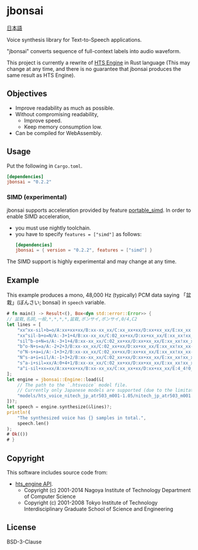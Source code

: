 # jbonsai

[日本語](https://github.com/jpreprocess/jbonsai/blob/main/README-ja.md)

Voice synthesis library for Text-to-Speech applications.

"jbonsai" converts sequence of full-context labels into audio waveform.

This project is currently a rewrite of [HTS Engine](https://hts-engine.sourceforge.net) in Rust language (This may change at any time, and there is no guarantee that jbonsai produces the same result as HTS Engine).

## Objectives

- Improve readability as much as possible.
- Without compromising readability,
  - Improve speed.
  - Keep memory consumption low.
- Can be compiled for WebAssembly.

## Usage

Put the following in `Cargo.toml`.

<!-- x-release-please-start-version -->

```toml
[dependencies]
jbonsai = "0.2.2"
```

<!-- x-release-please-end -->

### SIMD (experimental)

jbonsai supports acceleration provided by feature [portable_simd](https://github.com/rust-lang/portable-simd). In order to enable SIMD acceleration,

- you must use nightly toolchain.
- you have to specify `features = ["simd"]` as follows:
  <!-- x-release-please-start-version -->
  ```toml
  [dependencies]
  jbonsai = { version = "0.2.2", features = ["simd"] }
  ```
  <!-- x-release-please-end -->

The SIMD support is highly experimental and may change at any time.

## Example

This example produces a mono, 48,000 Hz (typically) PCM data saying 「盆栽」(ぼんさい; bonsai) in `speech` variable.

```rust
# fn main() -> Result<(), Box<dyn std::error::Error>> {
// 盆栽,名詞,一般,*,*,*,*,盆栽,ボンサイ,ボンサイ,0/4,C2
let lines = [
    "xx^xx-sil+b=o/A:xx+xx+xx/B:xx-xx_xx/C:xx_xx+xx/D:xx+xx_xx/E:xx_xx!xx_xx-xx/F:xx_xx#xx_xx@xx_xx|xx_xx/G:4_4%0_xx_xx/H:xx_xx/I:xx-xx@xx+xx&xx-xx|xx+xx/J:1_4/K:1+1-4",
    "xx^sil-b+o=N/A:-3+1+4/B:xx-xx_xx/C:02_xx+xx/D:xx+xx_xx/E:xx_xx!xx_xx-xx/F:4_4#0_xx@1_1|1_4/G:xx_xx%xx_xx_xx/H:xx_xx/I:1-4@1+1&1-1|1+4/J:xx_xx/K:1+1-4",
    "sil^b-o+N=s/A:-3+1+4/B:xx-xx_xx/C:02_xx+xx/D:xx+xx_xx/E:xx_xx!xx_xx-xx/F:4_4#0_xx@1_1|1_4/G:xx_xx%xx_xx_xx/H:xx_xx/I:1-4@1+1&1-1|1+4/J:xx_xx/K:1+1-4",
    "b^o-N+s=a/A:-2+2+3/B:xx-xx_xx/C:02_xx+xx/D:xx+xx_xx/E:xx_xx!xx_xx-xx/F:4_4#0_xx@1_1|1_4/G:xx_xx%xx_xx_xx/H:xx_xx/I:1-4@1+1&1-1|1+4/J:xx_xx/K:1+1-4",
    "o^N-s+a=i/A:-1+3+2/B:xx-xx_xx/C:02_xx+xx/D:xx+xx_xx/E:xx_xx!xx_xx-xx/F:4_4#0_xx@1_1|1_4/G:xx_xx%xx_xx_xx/H:xx_xx/I:1-4@1+1&1-1|1+4/J:xx_xx/K:1+1-4",
    "N^s-a+i=sil/A:-1+3+2/B:xx-xx_xx/C:02_xx+xx/D:xx+xx_xx/E:xx_xx!xx_xx-xx/F:4_4#0_xx@1_1|1_4/G:xx_xx%xx_xx_xx/H:xx_xx/I:1-4@1+1&1-1|1+4/J:xx_xx/K:1+1-4",
    "s^a-i+sil=xx/A:0+4+1/B:xx-xx_xx/C:02_xx+xx/D:xx+xx_xx/E:xx_xx!xx_xx-xx/F:4_4#0_xx@1_1|1_4/G:xx_xx%xx_xx_xx/H:xx_xx/I:1-4@1+1&1-1|1+4/J:xx_xx/K:1+1-4",
    "a^i-sil+xx=xx/A:xx+xx+xx/B:xx-xx_xx/C:xx_xx+xx/D:xx+xx_xx/E:4_4!0_xx-xx/F:xx_xx#xx_xx@xx_xx|xx_xx/G:xx_xx%xx_xx_xx/H:1_4/I:xx-xx@xx+xx&xx-xx|xx+xx/J:xx_xx/K:1+1-4",
];
let engine = jbonsai::Engine::load(&[
    // The path to the `.htsvoice` model file.
    // Currently only Japanese models are supported (due to the limitation of jlabel).
    "models/hts_voice_nitech_jp_atr503_m001-1.05/nitech_jp_atr503_m001.htsvoice",
])?;
let speech = engine.synthesize(&lines)?;
println!(
    "The synthesized voice has {} samples in total.",
    speech.len()
);
# Ok(())
# }
```

## Copyright

This software includes source code from:

- [hts_engine API](https://hts-engine.sourceforge.net).
  - Copyright (c) 2001-2014 Nagoya Institute of Technology Department of Computer Science
  - Copyright (c) 2001-2008 Tokyo Institute of Technology Interdisciplinary Graduate School of Science and Engineering

## License

BSD-3-Clause
